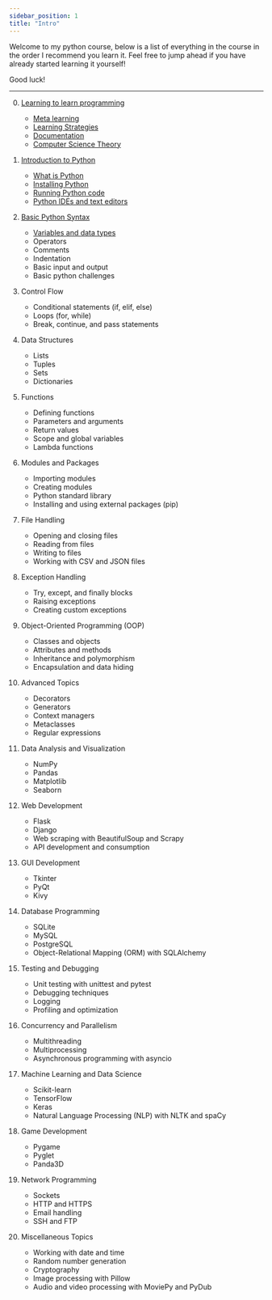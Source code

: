 ```yaml
---
sidebar_position: 1
title: "Intro"
---
```


Welcome to my python course, below is a list of everything in the course in the order I recommend you learn it. Feel
free to jump ahead if you have already started learning it yourself!

Good luck!

___

0. [ Learning to learn programming](learn-to-learn/meta-learning)
    * [Meta learning ](learn-to-learn/meta-learning)
    * [Learning Strategies](learn-to-learn/learning-strategies)
    * [Documentation](learn-to-learn/documentation)
    * [Computer Science Theory](learn-to-learn/computer-science-theory)

1. [Introduction to Python](/docs/category/introduction-to-python)
   - [What is Python](introduction-to-python/what-is-python)
   - [Installing Python](introduction-to-python/installing-python)
   - [Running Python code](introduction-to-python/running-python-code)
   - [Python IDEs and text editors](introduction-to-python/python-ides-and-text-editors)

2. [Basic Python Syntax](/docs/category/basic-python-syntax)
   - [Variables and data types](basic-python-syntax/variables-and-data-types)
   - Operators
   - Comments
   - Indentation
   - Basic input and output
   - Basic python challenges

3. Control Flow
   - Conditional statements (if, elif, else)
   - Loops (for, while)
   - Break, continue, and pass statements

4. Data Structures
   - Lists
   - Tuples
   - Sets
   - Dictionaries

5. Functions
   - Defining functions
   - Parameters and arguments
   - Return values
   - Scope and global variables
   - Lambda functions

6. Modules and Packages
   - Importing modules
   - Creating modules
   - Python standard library
   - Installing and using external packages (pip)

7. File Handling
   - Opening and closing files
   - Reading from files
   - Writing to files
   - Working with CSV and JSON files

8. Exception Handling
   - Try, except, and finally blocks
   - Raising exceptions
   - Creating custom exceptions

9. Object-Oriented Programming (OOP)
   - Classes and objects
   - Attributes and methods
   - Inheritance and polymorphism
   - Encapsulation and data hiding

10. Advanced Topics
    - Decorators
    - Generators
    - Context managers
    - Metaclasses
    - Regular expressions

11. Data Analysis and Visualization
    - NumPy
    - Pandas
    - Matplotlib
    - Seaborn

12. Web Development
    - Flask
    - Django
    - Web scraping with BeautifulSoup and Scrapy
    - API development and consumption

13. GUI Development
    - Tkinter
    - PyQt
    - Kivy

14. Database Programming
    - SQLite
    - MySQL
    - PostgreSQL
    - Object-Relational Mapping (ORM) with SQLAlchemy

15. Testing and Debugging
    - Unit testing with unittest and pytest
    - Debugging techniques
    - Logging
    - Profiling and optimization

16. Concurrency and Parallelism
    - Multithreading
    - Multiprocessing
    - Asynchronous programming with asyncio

17. Machine Learning and Data Science
    - Scikit-learn
    - TensorFlow
    - Keras
    - Natural Language Processing (NLP) with NLTK and spaCy

18. Game Development
    - Pygame
    - Pyglet
    - Panda3D

19. Network Programming
    - Sockets
    - HTTP and HTTPS
    - Email handling
    - SSH and FTP

20. Miscellaneous Topics
    - Working with date and time
    - Random number generation
    - Cryptography
    - Image processing with Pillow
    - Audio and video processing with MoviePy and PyDub